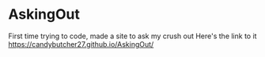 # AskingOut
First time trying to code, made a site to ask my crush out
Here's the link to it https://candybutcher27.github.io/AskingOut/
